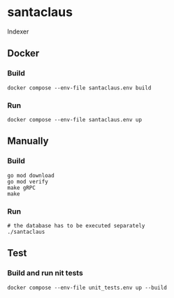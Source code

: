 # santaclaus
Indexer

## Docker 
### Build

```shell
docker compose --env-file santaclaus.env build
```

### Run

```shell
docker compose --env-file santaclaus.env up
```

## Manually
### Build

```shell
go mod download
go mod verify
make gRPC
make
```

### Run

```shell
# the database has to be executed separately
./santaclaus
```

## Test
### Build and run nit tests

```shell
docker compose --env-file unit_tests.env up --build
```

<!-- ## Learn -->

<!-- ### Documentation -->

<!-- ### Contribute -->